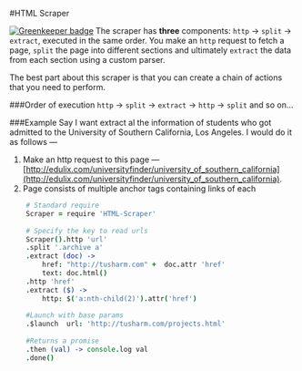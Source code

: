 #HTML Scraper

[![Greenkeeper badge](https://badges.greenkeeper.io/tusharmath/html-scraper.svg)](https://greenkeeper.io/)
The scraper has **three** components: `http` → `split` → `extract`, executed in the same order. You make an `http` request to fetch a page, `split` the page into different sections and ultimately `extract` the data from each section using a custom parser.

The best part about this scraper is that you can create a chain of actions that you need to perform.

###Order of execution
`http` → `split` → `extract` → `http` → `split` and so on…

###Example
Say I  want extract al the information of students who got admitted to the University of Southern California, Los Angeles. I would do it as follows —

1. Make an http request to this page —
	[http://edulix.com/universityfinder/university_of_southern_california](http://edulix.com/universityfinder/university_of_southern_california). 
2. Page consists of multiple anchor tags containing links of each


```coffeescript
	# Standard require
    Scraper = require 'HTML-Scraper'
	
    # Specify the key to read urls
    Scraper().http 'url'
    .split '.archive a'
    .extract (doc) ->
        href: "http://tusharm.com" +  doc.attr 'href'
        text: doc.html()
    .http 'href'
    .extract ($) ->
        http: $('a:nth-child(2)').attr('href')
    
    #Launch with base params
    .$launch  url: 'http://tusharm.com/projects.html'
    
    #Returns a promise
    .then (val) -> console.log val
    .done()
```
